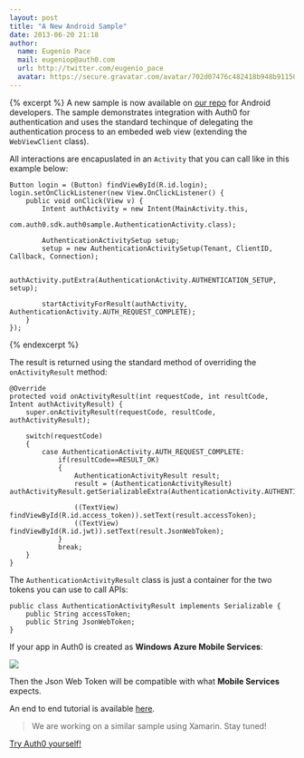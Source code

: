 ```yaml
---
layout: post
title: "A New Android Sample"
date: 2013-06-20 21:18
author: 
  name: Eugenio Pace
  mail: eugeniop@auth0.com
  url: http://twitter.com/eugenio_pace
  avatar: https://secure.gravatar.com/avatar/702d07476c482418b948b911504137a5?s=60
---
```


{% excerpt %} 
A new sample is now available on [our repo](https://github.com/auth0/Auth0-Android-Sample) for Android developers. The sample demonstrates integration with Auth0 for authentication and uses the standard techinque of delegating the authentication process to an embeded web view (extending the `WebViewClient` class).

All interactions are encapuslated in an `Activity` that you can call like in this example below:

```
Button login = (Button) findViewById(R.id.login);
login.setOnClickListener(new View.OnClickListener() {
    public void onClick(View v) {
        Intent authActivity = new Intent(MainActivity.this,
                com.auth0.sdk.auth0sample.AuthenticationActivity.class);

        AuthenticationActivitySetup setup;
        setup = new AuthenticationActivitySetup(Tenant, ClientID, Callback, Connection);

        authActivity.putExtra(AuthenticationActivity.AUTHENTICATION_SETUP, setup);

        startActivityForResult(authActivity, AuthenticationActivity.AUTH_REQUEST_COMPLETE);
    }
});
```
{% endexcerpt %}

The result is returned using the standard method of overriding the `onActivityResult` method:

```
@Override
protected void onActivityResult(int requestCode, int resultCode, Intent authActivityResult) {
    super.onActivityResult(requestCode, resultCode, authActivityResult);

    switch(requestCode)
    {
        case AuthenticationActivity.AUTH_REQUEST_COMPLETE:
            if(resultCode==RESULT_OK)
            {
                AuthenticationActivityResult result;
                result = (AuthenticationActivityResult) authActivityResult.getSerializableExtra(AuthenticationActivity.AUTHENTICATION_RESULT);

                ((TextView) findViewById(R.id.access_token)).setText(result.accessToken);
                ((TextView) findViewById(R.id.jwt)).setText(result.JsonWebToken);
            }
            break;
    }
}
```

The `AuthenticationActivityResult` class is just a container for the two tokens you can use to call APIs:

```
public class AuthenticationActivityResult implements Serializable {
    public String accessToken;
    public String JsonWebToken;
}
```

If your app in Auth0 is created as __Windows Azure Mobile Services__:

![](https://puu.sh/3kCLH.png)

Then the Json Web Token will be compatible with what __Mobile Services__ expects.

An end to end tutorial is available [here](https://docs.auth0.com/android-tutorial).

> We are working on a similar sample using Xamarin. Stay tuned!

[Try Auth0 yourself!](http://developers.auth0.com)